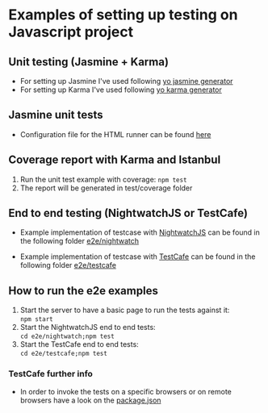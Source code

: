 # Examples of setting up testing on Javascript project

## Unit testing (Jasmine + Karma)
* For setting up Jasmine I've used following [yo jasmine generator](https://github.com/yeoman/generator-jasmine#readme)
* For setting up Karma I've used following [yo karma generator](https://github.com/yeoman/generator-karma#readme)

## Jasmine unit tests
* Configuration file for the HTML runner can be found [here](test/index.html)

## Coverage report with Karma and Istanbul
1. Run the unit test example with coverage:
```npm test```
2. The report will be generated in test/coverage folder

## End to end testing (NightwatchJS or TestCafe)

* Example implementation of testcase with [NightwatchJS](http://nightwatchjs.org/) can be found in the following folder [e2e/nightwatch](e2e/nightwatch)

* Example implementation of testcase with [TestCafe](https://testcafe.devexpress.com/) can be found in the following folder [e2e/testcafe](e2e/testcafe)


## How to run the e2e examples
1. Start the server to have a basic page to run the tests against it:  
```npm start```
2. Start the NightwatchJS end to end tests:  
```cd e2e/nightwatch;npm test```
3. Start the TestCafe end to end tests:  
```cd e2e/testcafe;npm test```

### TestCafe further info
* In order to invoke the tests on a specific browsers or on remote browsers have a look on the [package.json](e2e/testcafe/package.json)